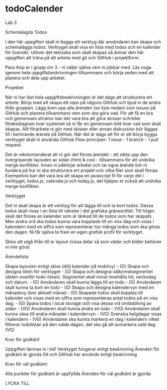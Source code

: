 # todoCalender
Lab 3

Schemalagda Todos

I den här uppgiften skall ni bygga ett verktyg där användaren kan skapa och schemalägga todos. Verktyget skall visa en lista med todos och en kalender för översikt. Utöver det tekniska som skall skapas så ämnar den här uppgiften att träna på att arbeta med git och GitHub i projektform.

Para ihop er i grupp om 3 - ni väljer själva vem ni jobbar med. Läs noga igenom hela uppgiftsbeskrivningen tillsammans och börja sedan med att planera och dela upp arbetet.

 

Projektet

När ni har läst hela uppgiftsbeskrivningen är det dags att strukturera ert arbete. Börja med att skapa ett repo på någons GitHub och bjud in de andra ifrån gruppen. Lägg även upp alla ärenden (se lista nedan) som issues på GitHub och planera tillsammans vem som ska göra vad. För att få en bra och gemensam struktur kan det vara bra att göra skisser och/eller flödesdiagram över systemet så ni får en gemensam bild över vad som skall skapas. Allt förarbete ni gör med skisser eller annan diskussion bör läggas till i berörande ärende på GitHub. När det är dags att för er att börja bygga verktyget skall ni använda GitHub Flow principen: 1 issue - 1 branch - 1 pull request.

Det är rekommenderat att ni gör det första ärendet - att sätta upp den övergripande layouten av sidan (html & css) - tillsammans för att undvika merge konflikter. Innan ni påbörjar arbetet och tar egna ärende bör ni fundera på hur ni ska strukturera ert projekt och vilka filer som skall finnas. Exempelvis kan det vara bra att skapa en javascript fil för varje del i verktyget, todos.js, calendar.js och today.js, det hjälper er också att undvika merge konflikter.

 

Verktyget

Det ni skall skapa är ett verktyg för att lägga till och ta bort todos. Dessa todos skall visas i en lista till vänster i det grafiska gränssnittet. Till höger skall det finnas en kalender som är länkad till de todos som har skapats. Men andra ord ska todos kunna vara kopplade till en viss dag och visas i kalendern med en siffra som representerar hur många todos som ska göras den dagen. Ni får själva ta fram en egen grafisk profil för verktyget.

Skiss att utgå ifrån till er layout (vissa delar så som väder och bilder behöver ni inte göra) 



 

Ärendelista

Skapa layouten enligt skiss (dölj kalender på mobilvy) - (G)
Skapa och designa titeln för verktyget - (G)
Skapa och designa välkomstsegmentet (delen ovanför todo-listan). Segmentet skall minst innehålla tid, veckodag och datum. - (G)
Användaren skall kunna lägga till en todo - (G)
Användaren skall kunna ta bort en todo - (G)
Skapa och designa kalendervyn med en månadsvy över aktuell månad - (G)
Skapade todos skall kopplas till kalender och visas med en siffra som representeras antal todos på en viss dag. - (G)
Spara todos i local storage och visa dessa vid omladdning av sidan - (VG)
Användaren skall kunna ändra en todo - (VG)
Användaren skall kunna växa till andra månader i kalendervyn - (VG)
Svenska helgdagar visas i kalendern - (VG)
Användaren ska kunna markera en dag i kalendern vilket filtrerar todolistan på den valda dagen, det ska gå att avmarkera vald dag (VG)
 

Krav för godkänt

Uppgiften lämnas in i tid!
Verktyget fungerar enligt beskrivning
Ärenden för godkänt är gjorda
Git och GitHub har används enligt beskrivning
 

Krav för väl godkänt:

Alla punkter för godkänt är uppfyllda
Ärenden för väl godkänt är gjorda
 

LYCKA TILL


